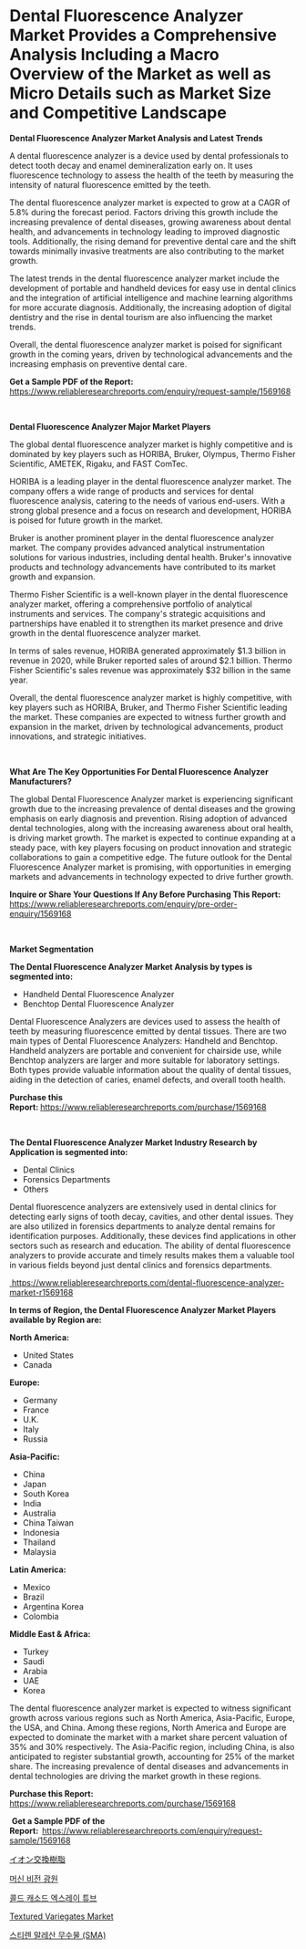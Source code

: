 <p><h1>Dental Fluorescence Analyzer Market Provides a Comprehensive Analysis Including a Macro Overview of the Market as well as Micro Details such as Market Size and Competitive Landscape</h1></p><p><strong>Dental Fluorescence Analyzer Market Analysis and Latest Trends</strong></p>
<p><p>A dental fluorescence analyzer is a device used by dental professionals to detect tooth decay and enamel demineralization early on. It uses fluorescence technology to assess the health of the teeth by measuring the intensity of natural fluorescence emitted by the teeth.</p><p>The dental fluorescence analyzer market is expected to grow at a CAGR of 5.8% during the forecast period. Factors driving this growth include the increasing prevalence of dental diseases, growing awareness about dental health, and advancements in technology leading to improved diagnostic tools. Additionally, the rising demand for preventive dental care and the shift towards minimally invasive treatments are also contributing to the market growth.</p><p>The latest trends in the dental fluorescence analyzer market include the development of portable and handheld devices for easy use in dental clinics and the integration of artificial intelligence and machine learning algorithms for more accurate diagnosis. Additionally, the increasing adoption of digital dentistry and the rise in dental tourism are also influencing the market trends.</p><p>Overall, the dental fluorescence analyzer market is poised for significant growth in the coming years, driven by technological advancements and the increasing emphasis on preventive dental care.</p></p>
<p><strong>Get a Sample PDF of the Report:&nbsp;</strong> <a href="https://www.reliableresearchreports.com/enquiry/request-sample/1569168">https://www.reliableresearchreports.com/enquiry/request-sample/1569168</a></p>
<p>&nbsp;</p>
<p><strong>Dental Fluorescence Analyzer Major Market Players</strong></p>
<p><p>The global dental fluorescence analyzer market is highly competitive and is dominated by key players such as HORIBA, Bruker, Olympus, Thermo Fisher Scientific, AMETEK, Rigaku, and FAST ComTec.</p><p>HORIBA is a leading player in the dental fluorescence analyzer market. The company offers a wide range of products and services for dental fluorescence analysis, catering to the needs of various end-users. With a strong global presence and a focus on research and development, HORIBA is poised for future growth in the market.</p><p>Bruker is another prominent player in the dental fluorescence analyzer market. The company provides advanced analytical instrumentation solutions for various industries, including dental health. Bruker's innovative products and technology advancements have contributed to its market growth and expansion.</p><p>Thermo Fisher Scientific is a well-known player in the dental fluorescence analyzer market, offering a comprehensive portfolio of analytical instruments and services. The company's strategic acquisitions and partnerships have enabled it to strengthen its market presence and drive growth in the dental fluorescence analyzer market.</p><p>In terms of sales revenue, HORIBA generated approximately $1.3 billion in revenue in 2020, while Bruker reported sales of around $2.1 billion. Thermo Fisher Scientific's sales revenue was approximately $32 billion in the same year.</p><p>Overall, the dental fluorescence analyzer market is highly competitive, with key players such as HORIBA, Bruker, and Thermo Fisher Scientific leading the market. These companies are expected to witness further growth and expansion in the market, driven by technological advancements, product innovations, and strategic initiatives.</p></p>
<p>&nbsp;</p>
<p><strong>What Are The Key Opportunities For Dental Fluorescence Analyzer Manufacturers?</strong></p>
<p><p>The global Dental Fluorescence Analyzer market is experiencing significant growth due to the increasing prevalence of dental diseases and the growing emphasis on early diagnosis and prevention. Rising adoption of advanced dental technologies, along with the increasing awareness about oral health, is driving market growth. The market is expected to continue expanding at a steady pace, with key players focusing on product innovation and strategic collaborations to gain a competitive edge. The future outlook for the Dental Fluorescence Analyzer market is promising, with opportunities in emerging markets and advancements in technology expected to drive further growth.</p></p>
<p><strong>Inquire or Share Your Questions If Any Before Purchasing This Report:</strong> <a href="https://www.reliableresearchreports.com/enquiry/pre-order-enquiry/1569168">https://www.reliableresearchreports.com/enquiry/pre-order-enquiry/1569168</a></p>
<p>&nbsp;</p>
<p><strong>Market Segmentation</strong></p>
<p><strong>The Dental Fluorescence Analyzer Market Analysis by types is segmented into:</strong></p>
<p><ul><li>Handheld Dental Fluorescence Analyzer</li><li>Benchtop Dental Fluorescence Analyzer</li></ul></p>
<p><p>Dental Fluorescence Analyzers are devices used to assess the health of teeth by measuring fluorescence emitted by dental tissues. There are two main types of Dental Fluorescence Analyzers: Handheld and Benchtop. Handheld analyzers are portable and convenient for chairside use, while Benchtop analyzers are larger and more suitable for laboratory settings. Both types provide valuable information about the quality of dental tissues, aiding in the detection of caries, enamel defects, and overall tooth health.</p></p>
<p><strong>Purchase this Report:&nbsp;</strong><a href="https://www.reliableresearchreports.com/purchase/1569168">https://www.reliableresearchreports.com/purchase/1569168</a></p>
<p>&nbsp;</p>
<p><strong>The Dental Fluorescence Analyzer Market Industry Research by Application is segmented into:</strong></p>
<p><ul><li>Dental Clinics</li><li>Forensics Departments</li><li>Others</li></ul></p>
<p><p>Dental fluorescence analyzers are extensively used in dental clinics for detecting early signs of tooth decay, cavities, and other dental issues. They are also utilized in forensics departments to analyze dental remains for identification purposes. Additionally, these devices find applications in other sectors such as research and education. The ability of dental fluorescence analyzers to provide accurate and timely results makes them a valuable tool in various fields beyond just dental clinics and forensics departments.</p></p>
<p><a href="https://www.reliableresearchreports.com/dental-fluorescence-analyzer-market-r1569168">&nbsp;https://www.reliableresearchreports.com/dental-fluorescence-analyzer-market-r1569168</a></p>
<p><strong>In terms of Region, the Dental Fluorescence Analyzer Market Players available by Region are:</strong></p>
<p>
    <p> <strong> North America: </strong>
        <ul>
            <li>United States</li>
            <li>Canada</li>
        </ul>
        </p> 
    <p> <strong> Europe: </strong>
        <ul>
            <li>Germany</li>
            <li>France</li>
            <li>U.K.</li>
            <li>Italy</li>
            <li>Russia</li>
        </ul>
        </p> 
    <p> <strong> Asia-Pacific: </strong>
        <ul>
            <li>China</li>
            <li>Japan</li>
            <li>South Korea</li>
            <li>India</li>
            <li>Australia</li>
            <li>China Taiwan</li>
            <li>Indonesia</li>
            <li>Thailand</li>
            <li>Malaysia</li>
        </ul>
        </p> 
    <p> <strong> Latin America: </strong>
        <ul>
            <li>Mexico</li>
            <li>Brazil</li>
            <li>Argentina Korea</li>
            <li>Colombia</li>
        </ul>
        </p> 
    <p> <strong> Middle East & Africa: </strong>
        <ul>
            <li>Turkey</li>
            <li>Saudi</li>
            <li>Arabia</li>
            <li>UAE</li>
            <li>Korea</li>
        </ul>
    </p>
    </p>
<p><p>The dental fluorescence analyzer market is expected to witness significant growth across various regions such as North America, Asia-Pacific, Europe, the USA, and China. Among these regions, North America and Europe are expected to dominate the market with a market share percent valuation of 35% and 30% respectively. The Asia-Pacific region, including China, is also anticipated to register substantial growth, accounting for 25% of the market share. The increasing prevalence of dental diseases and advancements in dental technologies are driving the market growth in these regions.</p></p>
<p><strong>Purchase this Report: </strong><a href="https://www.reliableresearchreports.com/purchase/1569168">https://www.reliableresearchreports.com/purchase/1569168</a></p>
<p>&nbsp;<strong>Get a Sample PDF of the Report:&nbsp;&nbsp;</strong><a href="https://www.reliableresearchreports.com/enquiry/request-sample/1569168">https://www.reliableresearchreports.com/enquiry/request-sample/1569168</a></p>
<p><strong></strong></p>
<p><p><a href="https://github.com/WhitneyMurphy1982/Market-Research-Report-List-1/blob/main/7138223108374.md">イオン交換樹脂</a></p><p><a href="https://github.com/rick7624/Market-Research-Report-List-1/blob/main/4717624103084.md">머신 비전 광원</a></p><p><a href="https://github.com/GabrielBlanda5656/Market-Research-Report-List-2/blob/main/3404365103083.md">콜드 캐소드 엑스레이 튜브</a></p><p><a href="https://github.com/peachesmcdowel1/Market-Research-Report-List-3/blob/main/textured-variegates-market.md">Textured Variegates Market</a></p><p><a href="https://medium.com/@angelitahessel2022/%EC%8A%A4%ED%83%80%EC%9D%BC%EB%A0%8C-%EB%A7%90%EB%A0%88%EC%9D%B5-%EB%AC%B4%EC%88%98%ED%96%A5%EA%B8%B0-styrene-maleic-anhydride-sma-%EC%8B%9C%EC%9E%A5-%EB%B6%84%EC%84%9D-%EC%97%B0%ED%8F%89%EA%B7%A0-%EC%84%B1%EC%9E%A5%EB%A5%A0-cagr-%EC%8B%9C%EC%9E%A5-%EC%84%B8%EB%B6%84%ED%99%94-%EB%B0%8F-%EA%B8%80%EB%A1%9C%EB%B2%8C-%EC%82%B0%EC%97%85-%EA%B0%9C%EC%9A%94-219cfb8a1553">스티렌 말레산 무수물 (SMA)</a></p></p>